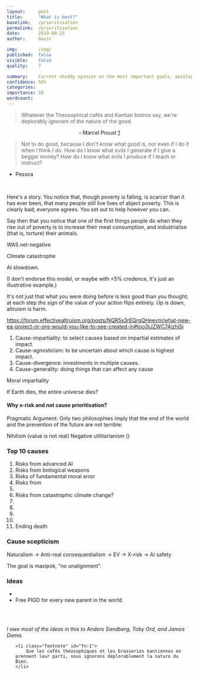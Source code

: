 ```yaml
---
layout:     post
title:      "What is best?"
baselink:   /prioritisation
permalink:  /prioritisation
date:       2019-08-23
author:     Gavin

img:        /img/
published:	false
visible: 	false
quality: 	7

summary:    Current shoddy opinion on the most important goals, axiology.
confidence:	50%
categories: 
importance: 10
wordcount:		
---
```


> Whatever the Theosophical cafés and Kantian bistros say, we're deplorably ignorant of the nature of the good. 

<center>– Marcel Proust <a href="#fn:1" id="fnref:1">1</a></center>


> Not to do good, because I don't know what good is, nor even if I do it when I think I do. How do I know what evils I generate if I give a beggar money? How do I know what evils I produce if I teach or instruct?

- Pessoa

<br>

Here's a story. You notice that, though poverty is falling, is scarcer than it has ever been, that many people still live lives of abject poverty. This is clearly bad; everyone agrees. You set out to help however you can. 

Say then that you notice that one of the first things people do when they rise out of poverty is to increase their meat consumption, and industrialise (that is, torture) their animals.

WAS net-negative

Climate catastrophe

AI slowdown. 

(I don't endorse this model, or maybe with <5% credence, it's just an illustrative example.)

It's not just that what you were doing before is less good than you thought; at each step <i>the sign</i> of the value of your action flips entirely. Up is down, altruism is harm. 



https://forum.effectivealtruism.org/posts/NQR5x3rEQrgQHeevm/what-new-ea-project-or-org-would-you-like-to-see-created-in#too3tJZWC74jzhiSj



1. Cause-impartiality: to select causes based on impartial estimates of impact.
2. Cause-agnosticism: to be uncertain about which cause is highest impact.
3. Cause-divergence: investments in multiple causes. 
4. Cause-generality: doing things that can affect any cause

Moral impartiality


If Earth dies, the entire universe dies?



#### Why x-risk and not cause prioritisation?

Pragmatic Argument: Only two philosophies imply that the end of the world and the prevention of the future are not terrible:

Nihilism (value is not real)
Negative utilitarianism ()


### Top 10 causes

1. Risks from advanced AI
2. Risks from biological weapons
3. Risks of fundamental moral error
4. Risks from
5. 
6. Risks from catastrophic climate change?
7. 
8. 
9. 
10.
11. Ending death

### Cause scepticism

Naturalism
-> Anti-real consequentialism
-> EV
-> X-risk
-> AI safety


The goal is maxipok, "no unalignment".



### Ideas

* 
* Free PIGD for every new parent in the world.

<br><br>

_I owe most of the ideas in this to Anders Sandberg, Toby Ord, and James Dama._






<div class="footnotes">
<ol>

	<li class="footnote" id="fn:1">
		Que les cafés théosophiques et les brasseries kantiennes en prennent leur parti, nous ignorons déplorablement la nature du Bien. 
	</li>

</ol>
</div>
